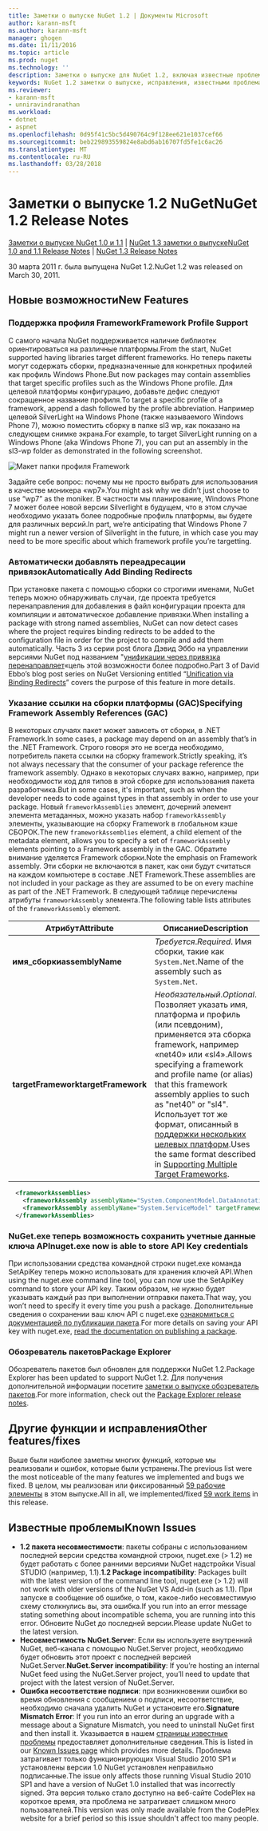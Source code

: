```yaml
---
title: Заметки о выпуске NuGet 1.2 | Документы Microsoft
author: karann-msft
ms.author: karann-msft
manager: ghogen
ms.date: 11/11/2016
ms.topic: article
ms.prod: nuget
ms.technology: ''
description: Заметки о выпуске для NuGet 1.2, включая известные проблемы, исправленные ошибки, добавленные функции и DCR.
keywords: NuGet 1.2 заметки о выпуске, исправления, известными проблемами, добавлены функции, DCR
ms.reviewer:
- karann-msft
- unniravindranathan
ms.workload:
- dotnet
- aspnet
ms.openlocfilehash: 0d95f41c5bc5d490764c9f128ee621e1037cef66
ms.sourcegitcommit: beb229893559824e8abd6ab16707fd5fe1c6ac26
ms.translationtype: MT
ms.contentlocale: ru-RU
ms.lasthandoff: 03/28/2018
---
```

# <a name="nuget-12-release-notes"></a><span data-ttu-id="c0bfb-104">Заметки о выпуске 1.2 NuGet</span><span class="sxs-lookup"><span data-stu-id="c0bfb-104">NuGet 1.2 Release Notes</span></span>

<span data-ttu-id="c0bfb-105">[Заметки о выпуске NuGet 1.0 и 1.1](../release-notes/nuget-1.1.md) | [NuGet 1.3 заметки о выпуске](../release-notes/nuget-1.3.md)</span><span class="sxs-lookup"><span data-stu-id="c0bfb-105">[NuGet 1.0 and 1.1 Release Notes](../release-notes/nuget-1.1.md) | [NuGet 1.3 Release Notes](../release-notes/nuget-1.3.md)</span></span>

<span data-ttu-id="c0bfb-106">30 марта 2011 г. была выпущена NuGet 1.2.</span><span class="sxs-lookup"><span data-stu-id="c0bfb-106">NuGet 1.2 was released on March 30, 2011.</span></span>

## <a name="new-features"></a><span data-ttu-id="c0bfb-107">Новые возможности</span><span class="sxs-lookup"><span data-stu-id="c0bfb-107">New Features</span></span>

### <a name="framework-profile-support"></a><span data-ttu-id="c0bfb-108">Поддержка профиля Framework</span><span class="sxs-lookup"><span data-stu-id="c0bfb-108">Framework Profile Support</span></span>

<span data-ttu-id="c0bfb-109">С самого начала NuGet поддерживается наличие библиотек ориентироваться на различные платформы.</span><span class="sxs-lookup"><span data-stu-id="c0bfb-109">From the start, NuGet supported having libraries target different frameworks.</span></span> <span data-ttu-id="c0bfb-110">Но теперь пакеты могут содержать сборки, предназначенные для конкретных профилей как профиль Windows Phone.</span><span class="sxs-lookup"><span data-stu-id="c0bfb-110">But now packages may contain assemblies that target specific profiles such as the Windows Phone profile.</span></span> <span data-ttu-id="c0bfb-111">Для целевой платформы конфигурацию, добавьте дефис следуют сокращенное название профиля.</span><span class="sxs-lookup"><span data-stu-id="c0bfb-111">To target a specific profile of a framework, append a dash followed by the profile abbreviation.</span></span> <span data-ttu-id="c0bfb-112">Например целевой SilverLight на Windows Phone (также называемого Windows Phone 7), можно поместить сборку в папке sl3 wp, как показано на следующем снимке экрана.</span><span class="sxs-lookup"><span data-stu-id="c0bfb-112">For example, to target SilverLight running on a Windows Phone (aka Windows Phone 7), you can put an assembly in the sl3-wp folder as demonstrated in the following screenshot.</span></span>

![Макет папки профиля Framework](./media/framework-profile-support.png)

<span data-ttu-id="c0bfb-114">Задайте себе вопрос: почему мы не просто выбрать для использования в качестве моникера «wp7».</span><span class="sxs-lookup"><span data-stu-id="c0bfb-114">You might ask why we didn’t just choose to use “wp7” as the moniker.</span></span> <span data-ttu-id="c0bfb-115">В частности мы планирование, Windows Phone 7 может более новой версии Silverlight в будущем, что в этом случае необходимо указать более подробные профиль платформы, вы будете для различных версий.</span><span class="sxs-lookup"><span data-stu-id="c0bfb-115">In part, we’re anticipating that Windows Phone 7 might run a newer version of Silverlight in the future, in which case you may need to be more specific about which framework profile you’re targetting.</span></span>

### <a name="automatically-add-binding-redirects"></a><span data-ttu-id="c0bfb-116">Автоматически добавлять переадресации привязок</span><span class="sxs-lookup"><span data-stu-id="c0bfb-116">Automatically Add Binding Redirects</span></span>

<span data-ttu-id="c0bfb-117">При установке пакета с помощью сборки со строгими именами, NuGet теперь можно обнаруживать случаи, где проекта требуется перенаправления для добавления в файл конфигурации проекта для компиляции и автоматическое добавление привязки.</span><span class="sxs-lookup"><span data-stu-id="c0bfb-117">When installing a package with strong named assemblies, NuGet can now detect cases where the project requires binding redirects to be added to the configuration file in order for the project to compile and add them automatically.</span></span> <span data-ttu-id="c0bfb-118">Часть 3 из серии post блога Дэвид Эббо на управлении версиями NuGet под названием "[унификации через привязка перенаправляет](http://blog.davidebbo.com/2011/01/nuget-versioning-part-3-unification-via.html)«цель этой возможности более подробно.</span><span class="sxs-lookup"><span data-stu-id="c0bfb-118">Part 3 of David Ebbo’s blog post series on NuGet Versioning entitled “[Unification via Binding Redirects](http://blog.davidebbo.com/2011/01/nuget-versioning-part-3-unification-via.html)” covers the purpose of this feature in more details.</span></span>

<a name="framework-assembly-refs"></a>

### <a name="specifying-framework-assembly-references-gac"></a><span data-ttu-id="c0bfb-119">Указание ссылки на сборки платформы (GAC)</span><span class="sxs-lookup"><span data-stu-id="c0bfb-119">Specifying Framework Assembly References (GAC)</span></span>

<span data-ttu-id="c0bfb-120">В некоторых случаях пакет может зависеть от сборки, в .NET Framework.</span><span class="sxs-lookup"><span data-stu-id="c0bfb-120">In some cases, a package may depend on an assembly that’s in the .NET Framework.</span></span> <span data-ttu-id="c0bfb-121">Строго говоря это не всегда необходимо, потребитель пакета ссылки на сборку framework.</span><span class="sxs-lookup"><span data-stu-id="c0bfb-121">Strictly speaking, it’s not always necessary that the consumer of your package reference the framework assembly.</span></span> <span data-ttu-id="c0bfb-122">Однако в некоторых случаях важно, например, при необходимости код для типов в этой сборке для использования пакета разработчика.</span><span class="sxs-lookup"><span data-stu-id="c0bfb-122">But in some cases, it's important, such as when the developer needs to code against types in that assembly in order to use your package.</span></span> <span data-ttu-id="c0bfb-123">Новый `frameworkAssemblies` элемент, дочерний элемент элемента метаданных, можно указать набор `frameworkAssembly` элементы, указывающие на сборку Framework в глобальном кэше СБОРОК.</span><span class="sxs-lookup"><span data-stu-id="c0bfb-123">The new `frameworkAssemblies` element, a child element of the metadata element, allows you to specify a set of `frameworkAssembly` elements pointing to a Framework assembly in the GAC.</span></span> <span data-ttu-id="c0bfb-124">Обратите внимание уделяется Framework сборки.</span><span class="sxs-lookup"><span data-stu-id="c0bfb-124">Note the emphasis on Framework assembly.</span></span>
<span data-ttu-id="c0bfb-125">Эти сборки не включаются в пакет, как они будут считаться на каждом компьютере в составе .NET Framework.</span><span class="sxs-lookup"><span data-stu-id="c0bfb-125">These assemblies are not included in your package as they are assumed to be on every machine  as part of the .NET Framework.</span></span> <span data-ttu-id="c0bfb-126">В следующей таблице перечислены атрибуты `frameworkAssembly` элемента.</span><span class="sxs-lookup"><span data-stu-id="c0bfb-126">The following table lists attributes of the `frameworkAssembly` element.</span></span>


|<span data-ttu-id="c0bfb-127">Атрибут</span><span class="sxs-lookup"><span data-stu-id="c0bfb-127">Attribute</span></span> |<span data-ttu-id="c0bfb-128">Описание</span><span class="sxs-lookup"><span data-stu-id="c0bfb-128">Description</span></span>|
|----------------|-----------|
|<span data-ttu-id="c0bfb-129">**имя_сборки**</span><span class="sxs-lookup"><span data-stu-id="c0bfb-129">**assemblyName**</span></span>|<span data-ttu-id="c0bfb-130">*Требуется*.</span><span class="sxs-lookup"><span data-stu-id="c0bfb-130">*Required*.</span></span> <span data-ttu-id="c0bfb-131">Имя сборки, такие как `System.Net`.</span><span class="sxs-lookup"><span data-stu-id="c0bfb-131">Name of the assembly such as `System.Net`.</span></span>|
|<span data-ttu-id="c0bfb-132">**targetFramework**</span><span class="sxs-lookup"><span data-stu-id="c0bfb-132">**targetFramework**</span></span>|<span data-ttu-id="c0bfb-133">*Необязательный*.</span><span class="sxs-lookup"><span data-stu-id="c0bfb-133">*Optional*.</span></span> <span data-ttu-id="c0bfb-134">Позволяет указать имя, платформа и профиль (или псевдоним), применяется эта сборка framework, например «net40» или «sl4».</span><span class="sxs-lookup"><span data-stu-id="c0bfb-134">Allows specifying a framework and profile name (or alias) that this framework assembly applies to such as "net40" or "sl4".</span></span> <span data-ttu-id="c0bfb-135">Использует тот же формат, описанный в [поддержки нескольких целевых платформ](../create-packages/supporting-multiple-target-frameworks.md).</span><span class="sxs-lookup"><span data-stu-id="c0bfb-135">Uses the same format described in [Supporting Multiple Target Frameworks](../create-packages/supporting-multiple-target-frameworks.md).</span></span>|

```xml
  <frameworkAssemblies>
    <frameworkAssembly assemblyName="System.ComponentModel.DataAnnotations" targetFramework="net40" />
    <frameworkAssembly assemblyName="System.ServiceModel" targetFramework="net40" />
  </frameworkAssemblies>
```

### <a name="nugetexe-now-is-able-to-store-api-key-credentials"></a><span data-ttu-id="c0bfb-136">NuGet.exe теперь возможность сохранить учетные данные ключа API</span><span class="sxs-lookup"><span data-stu-id="c0bfb-136">nuget.exe now is able to store API Key credentials</span></span>

<span data-ttu-id="c0bfb-137">При использовании средства командной строки nuget.exe команда SetApiKey теперь можно использовать для хранения ключей API.</span><span class="sxs-lookup"><span data-stu-id="c0bfb-137">When using the nuget.exe command line tool, you can now use the SetApiKey command to store your API key.</span></span> <span data-ttu-id="c0bfb-138">Таким образом, не нужно будет указывать каждый раз при выполнении отправки пакета.</span><span class="sxs-lookup"><span data-stu-id="c0bfb-138">That way, you won’t need to specify it every time you push a package.</span></span> <span data-ttu-id="c0bfb-139">Дополнительные сведения о сохранении ваш ключ API с nuget.exe [ознакомиться с документацией по публикации пакета](../create-packages/publish-a-package.md).</span><span class="sxs-lookup"><span data-stu-id="c0bfb-139">For more details on saving your API key with nuget.exe, [read the documentation on publishing a package](../create-packages/publish-a-package.md).</span></span>

### <a name="package-explorer"></a><span data-ttu-id="c0bfb-140">Обозреватель пакетов</span><span class="sxs-lookup"><span data-stu-id="c0bfb-140">Package Explorer</span></span>
<span data-ttu-id="c0bfb-141">Обозреватель пакетов был обновлен для поддержки NuGet 1.2.</span><span class="sxs-lookup"><span data-stu-id="c0bfb-141">Package Explorer has been updated to support NuGet 1.2.</span></span> <span data-ttu-id="c0bfb-142">Для получения дополнительной информации посетите [заметки о выпуске обозреватель пакетов](http://nuget.codeplex.com/wikipage?title=New%20features%20in%20NuGet%20Package%20Explorer%201.0).</span><span class="sxs-lookup"><span data-stu-id="c0bfb-142">For more information, check out the [Package Explorer release notes](http://nuget.codeplex.com/wikipage?title=New%20features%20in%20NuGet%20Package%20Explorer%201.0).</span></span>

## <a name="other-featuresfixes"></a><span data-ttu-id="c0bfb-143">Другие функции и исправления</span><span class="sxs-lookup"><span data-stu-id="c0bfb-143">Other features/fixes</span></span>

<span data-ttu-id="c0bfb-144">Выше были наиболее заметны многих функций, которые мы реализовали и ошибок, которые были устранены.</span><span class="sxs-lookup"><span data-stu-id="c0bfb-144">The previous list were the most noticeable of the many features we implemented and bugs we fixed.</span></span> <span data-ttu-id="c0bfb-145">В целом, мы реализован или фиксированный [59 рабочие элементы](http://nuget.codeplex.com/workitem/list/advanced?keyword=&status=All&type=All&priority=All&release=NuGet%201.2&assignedTo=All&component=All&sortField=Votes&sortDirection=Descending&page=0) в этом выпуске.</span><span class="sxs-lookup"><span data-stu-id="c0bfb-145">All in all, we implemented/fixed [59 work items](http://nuget.codeplex.com/workitem/list/advanced?keyword=&status=All&type=All&priority=All&release=NuGet%201.2&assignedTo=All&component=All&sortField=Votes&sortDirection=Descending&page=0) in this release.</span></span>

## <a name="known-issues"></a><span data-ttu-id="c0bfb-146">Известные проблемы</span><span class="sxs-lookup"><span data-stu-id="c0bfb-146">Known Issues</span></span>

* <span data-ttu-id="c0bfb-147">**1.2 пакета несовместимости**: пакеты собраны с использованием последней версии средства командной строки, nuget.exe (> 1.2) не будет работать с более ранними версиями NuGet надстройки Visual STUDIO (например, 1.1).</span><span class="sxs-lookup"><span data-stu-id="c0bfb-147">**1.2 Package incompatibility**: Packages built with the latest version of the command line tool, nuget.exe (> 1.2) will not work with older versions of the NuGet VS Add-in (such as 1.1).</span></span> <span data-ttu-id="c0bfb-148">При запуске в сообщение об ошибке, о том, какое-либо несовместимую схему столкнулись вы, эта ошибка.</span><span class="sxs-lookup"><span data-stu-id="c0bfb-148">If you run into an error message stating something about incompatible schema, you are running into this error.</span></span> <span data-ttu-id="c0bfb-149">Обновите NuGet до последней версии.</span><span class="sxs-lookup"><span data-stu-id="c0bfb-149">Please update NuGet to the latest version.</span></span>
* <span data-ttu-id="c0bfb-150">**Несовместимость NuGet.Server**: Если вы используете внутренний NuGet, веб-канала с помощью NuGet.Server project, необходимо будет обновить этот проект с последней версией NuGet.Server.</span><span class="sxs-lookup"><span data-stu-id="c0bfb-150">**NuGet.Server incompatibility**: If you’re hosting an internal NuGet feed using the NuGet.Server project, you’ll need to update that project with the latest version of NuGet.Server.</span></span>
* <span data-ttu-id="c0bfb-151">**Ошибка несоответствие подписи**: при возникновении ошибки во время обновления с сообщением о подписи, несоответствие, необходимо сначала удалить NuGet и установите его.</span><span class="sxs-lookup"><span data-stu-id="c0bfb-151">**Signature Mismatch Error**: If you run into an error during an upgrade with a message about a Signature Mismatch, you need to uninstall NuGet first and then install it.</span></span> <span data-ttu-id="c0bfb-152">Указывается в нашем [страницы известные проблемы](../release-notes/known-issues.md) предоставляет дополнительные сведения.</span><span class="sxs-lookup"><span data-stu-id="c0bfb-152">This is listed in our [Known Issues page](../release-notes/known-issues.md) which provides more details.</span></span> <span data-ttu-id="c0bfb-153">Проблема затрагивает только функционирующих Visual Studio 2010 SP1 и установлены версии 1.0 NuGet установлен неправильно подписанные.</span><span class="sxs-lookup"><span data-stu-id="c0bfb-153">The issue only affects those running Visual Studio 2010 SP1 and have a version of NuGet 1.0 installed that was incorrectly signed.</span></span> <span data-ttu-id="c0bfb-154">Эта версия только стало доступно на веб-сайте CodePlex на короткое время, эта проблема не затрагивает слишком много пользователей.</span><span class="sxs-lookup"><span data-stu-id="c0bfb-154">This version was only made available from the CodePlex website for a brief period so this issue shouldn't affect too many people.</span></span>